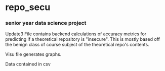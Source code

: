 # repo_secu
### senior year data science project
Update3 File contains backend calculations of accuracy metrics for predicting if a theoretical repository is "insecure". This is mostly based off the benign class of course subject of the theoretical repo's contents.

Visu file generates graphs.

Data contained in csv
